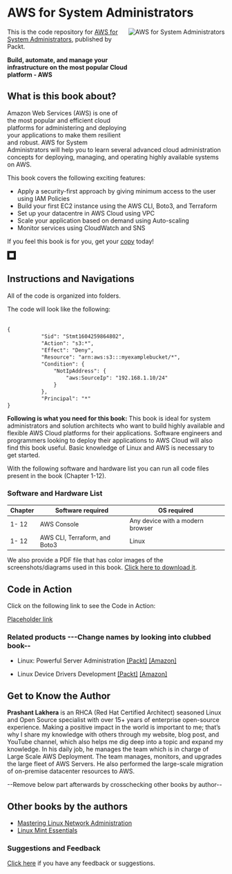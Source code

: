 # AWS for System Administrators

<a href="https://www.packtpub.com/product/aws-for-system-administrators/9781800201538?utm_source=github&utm_medium=repository&utm_campaign=9781800201538"><img src="https://static.packt-cdn.com/products/9781800201538/cover/smaller" alt="AWS for System Administrators" height="256px" align="right"></a>

This is the code repository for [AWS for System Administrators](https://www.packtpub.com/product/aws-for-system-administrators/9781800201538?utm_source=github&utm_medium=repository&utm_campaign=9781800201538), published by Packt.

**Build, automate, and manage your infrastructure on the most popular Cloud platform - AWS**

## What is this book about?
Amazon Web Services (AWS) is one of the most popular and efficient cloud platforms for administering and deploying your applications to make them resilient and robust. AWS for System Administrators will help you to learn several advanced cloud administration concepts for deploying, managing, and operating highly available systems on AWS.

This book covers the following exciting features: 
* Apply a security-first approach by giving minimum access to the user using IAM Policies
* Build your first EC2 instance using the AWS CLI, Boto3, and Terraform
* Set up your datacentre in AWS Cloud using VPC
* Scale your application based on demand using Auto-scaling
* Monitor services using CloudWatch and SNS

If you feel this book is for you, get your [copy](https://www.amazon.com/dp/1800201532) today!

<a href="https://www.packtpub.com/?utm_source=github&utm_medium=banner&utm_campaign=GitHubBanner"><img src="https://raw.githubusercontent.com/PacktPublishing/GitHub/master/GitHub.png" alt="https://www.packtpub.com/" border="5" /></a>

## Instructions and Navigations
All of the code is organized into folders.

The code will look like the following:
```

{ 
           "Sid": "Stmt1604259864802", 
           "Action": "s3:*", 
           "Effect": "Deny", 
           "Resource": "arn:aws:s3:::myexamplebucket/*", 
           "Condition": { 
               "NotIpAddress": { 
                   "aws:SourceIp": "192.168.1.10/24" 
               } 
           }, 
           "Principal": "*" 
}

```

**Following is what you need for this book:**
This book is ideal for system administrators and solution architects who want to build highly available and flexible AWS Cloud platforms for their applications. Software engineers and programmers looking to deploy their applications to AWS Cloud will also find this book useful. Basic knowledge of Linux and AWS is necessary to get started.

With the following software and hardware list you can run all code files present in the book (Chapter 1-12).

### Software and Hardware List

| Chapter  | Software required                   | OS required                        |
| -------- | ------------------------------------| -----------------------------------|
| 1- 12    | AWS Console                         | Any device with a modern browser   |
| 1- 12    | AWS CLI, Terraform, and Boto3       | Linux                              |


We also provide a PDF file that has color images of the screenshots/diagrams used in this book. [Click here to download it](https://static.packt-cdn.com/downloads/9781800201538_ColorImages.pdf).

## Code in Action

Click on the following link to see the Code in Action:

[Placeholder link](www.youtube.com/URL)

### Related products <Other books you may enjoy>---Change names by looking into clubbed book--
* Linux: Powerful Server Administration [[Packt]](https://www.packtpub.com/networking-and-servers/linux-powerful-server-administration?utm_source=github&utm_medium=repository&utm_campaign=9781788293778) [[Amazon]](https://www.amazon.com/dp/1788293770)

* Linux Device Drivers Development [[Packt]](https://www.packtpub.com/networking-and-servers/linux-device-drivers-development?utm_source=github&utm_medium=repository&utm_campaign=9781785280009) [[Amazon]](https://www.amazon.com/dp/1788293770)

## Get to Know the Author
**Prashant Lakhera**
is an RHCA (Red Hat Certified Architect) seasoned Linux and Open Source specialist with over 15+ years of enterprise open-source experience. Making a positive impact in the world is important to me; that’s why I share my knowledge with others through my website, blog post, and YouTube channel, which also helps me dig deep into a topic and expand my knowledge. In his daily job, he manages the team which is in charge of Large Scale AWS Deployment. The team manages, monitors, and upgrades the large fleet of AWS Servers. He also performed the large-scale migration of on-premise datacenter resources to AWS.


--Remove below part afterwards by crosschecking other books by author--

## Other books by the authors
* [Mastering Linux Network Administration](https://www.packtpub.com/networking-and-servers/mastering-linux-network-administration?utm_source=github&utm_medium=repository&utm_campaign=9781784399597)
* [Linux Mint Essentials](https://www.packtpub.com/networking-and-servers/linux-mint-essentials?utm_source=github&utm_medium=repository&utm_campaign=9781782168157)

### Suggestions and Feedback
[Click here](https://docs.google.com/forms/d/e/1FAIpQLSdy7dATC6QmEL81FIUuymZ0Wy9vH1jHkvpY57OiMeKGqib_Ow/viewform) if you have any feedback or suggestions.



